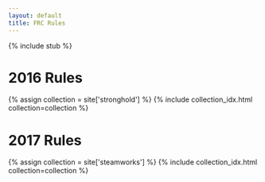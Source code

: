 ```yaml
---
layout: default
title: FRC Rules
---
```


{% include stub %}

2016 Rules
===========

{% assign collection = site['stronghold'] %}
{% include collection_idx.html collection=collection %}

2017 Rules
===========

{% assign collection = site['steamworks'] %}
{% include collection_idx.html collection=collection %}
